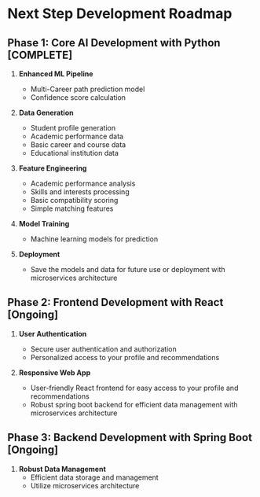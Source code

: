 # Next Step Development Roadmap

## Phase 1: Core AI Development with Python [COMPLETE]

1. **Enhanced ML Pipeline**
   - Multi-Career path prediction model
   - Confidence score calculation

2. **Data Generation**
   - Student profile generation
   - Academic performance data
   - Basic career and course data
   - Educational institution data

3. **Feature Engineering**
   - Academic performance analysis
   - Skills and interests processing
   - Basic compatibility scoring
   - Simple matching features

4. **Model Training**
   - Machine learning models for prediction

5. **Deployment**
   - Save the models and data for future use or deployment with microservices architecture

## Phase 2: Frontend Development with React [Ongoing]

1. **User Authentication**
   - Secure user authentication and authorization
   - Personalized access to your profile and recommendations

2. **Responsive Web App**
   - User-friendly React frontend for easy access to your profile and recommendations
   - Robust spring boot backend for efficient data management with microservices architecture

## Phase 3: Backend Development with Spring Boot [Ongoing]

1. **Robust Data Management**
   - Efficient data storage and management
   - Utilize microservices architecture
